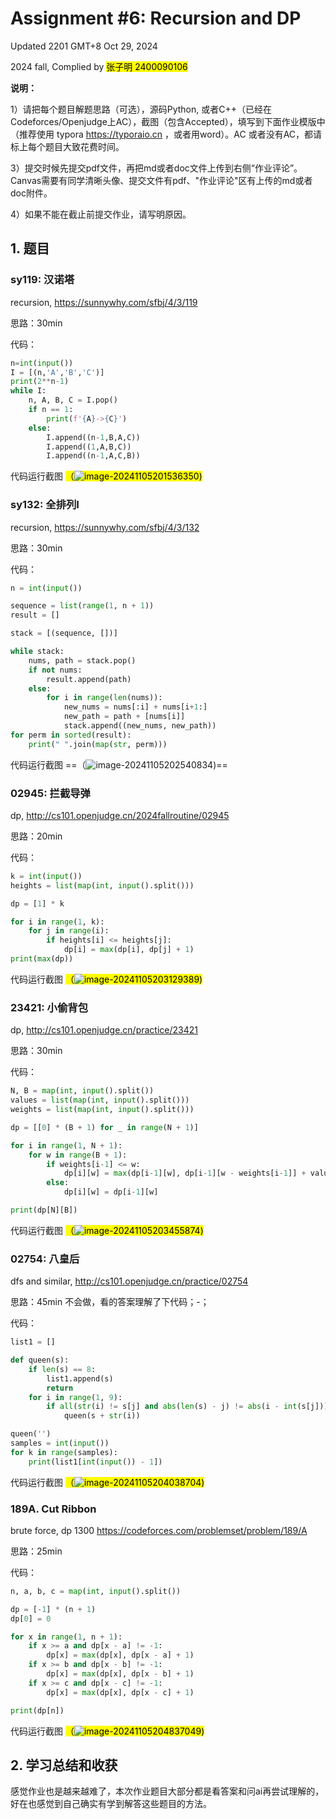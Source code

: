 # Assignment #6: Recursion and DP

Updated 2201 GMT+8 Oct 29, 2024

2024 fall, Complied by <mark>张子明 2400090106</mark>



**说明：**

1）请把每个题目解题思路（可选），源码Python, 或者C++（已经在Codeforces/Openjudge上AC），截图（包含Accepted），填写到下面作业模版中（推荐使用 typora https://typoraio.cn ，或者用word）。AC 或者没有AC，都请标上每个题目大致花费时间。

3）提交时候先提交pdf文件，再把md或者doc文件上传到右侧“作业评论”。Canvas需要有同学清晰头像、提交文件有pdf、"作业评论"区有上传的md或者doc附件。

4）如果不能在截止前提交作业，请写明原因。



## 1. 题目

### sy119: 汉诺塔

recursion, https://sunnywhy.com/sfbj/4/3/119  

思路：30min



代码：

```python
n=int(input())
I = [(n,'A','B','C')]
print(2**n-1)
while I:
    n, A, B, C = I.pop()
    if n == 1:
        print(f'{A}->{C}')
    else:
        I.append((n-1,B,A,C))
        I.append((1,A,B,C))
        I.append((n-1,A,C,B))
```



代码运行截图 <mark>（![image-20241105201536350](C:\Users\Simon\AppData\Roaming\Typora\typora-user-images\image-20241105201536350.png))</mark>





### sy132: 全排列I

recursion, https://sunnywhy.com/sfbj/4/3/132

思路：30min



代码：

```python
n = int(input())

sequence = list(range(1, n + 1))
result = []

stack = [(sequence, [])]

while stack:
    nums, path = stack.pop()
    if not nums:
        result.append(path)
    else:
        for i in range(len(nums)):
            new_nums = nums[:i] + nums[i+1:]
            new_path = path + [nums[i]]
            stack.append((new_nums, new_path))
for perm in sorted(result):
    print(" ".join(map(str, perm)))
```



代码运行截图 ==（![image-20241105202540834](C:\Users\Simon\AppData\Roaming\Typora\typora-user-images\image-20241105202540834.png))==





### 02945: 拦截导弹 

dp, http://cs101.openjudge.cn/2024fallroutine/02945

思路：20min



代码：

```python
k = int(input())
heights = list(map(int, input().split()))

dp = [1] * k

for i in range(1, k):
    for j in range(i):
        if heights[i] <= heights[j]:
            dp[i] = max(dp[i], dp[j] + 1)
print(max(dp))
```



代码运行截图 <mark>（![image-20241105203129389](C:\Users\Simon\AppData\Roaming\Typora\typora-user-images\image-20241105203129389.png))</mark>





### 23421: 小偷背包 

dp, http://cs101.openjudge.cn/practice/23421

思路：30min



代码：

```python
N, B = map(int, input().split())
values = list(map(int, input().split()))
weights = list(map(int, input().split()))

dp = [[0] * (B + 1) for _ in range(N + 1)]

for i in range(1, N + 1):
    for w in range(B + 1):
        if weights[i-1] <= w:
            dp[i][w] = max(dp[i-1][w], dp[i-1][w - weights[i-1]] + values[i-1])
        else:
            dp[i][w] = dp[i-1][w]

print(dp[N][B])
```



代码运行截图 <mark>（![image-20241105203455874](C:\Users\Simon\AppData\Roaming\Typora\typora-user-images\image-20241105203455874.png))</mark>





### 02754: 八皇后

dfs and similar, http://cs101.openjudge.cn/practice/02754

思路：45min 不会做，看的答案理解了下代码；-；



代码：

```python
list1 = []

def queen(s):
    if len(s) == 8:
        list1.append(s)
        return
    for i in range(1, 9):
        if all(str(i) != s[j] and abs(len(s) - j) != abs(i - int(s[j])) for j in range(len(s))):
            queen(s + str(i))

queen('')
samples = int(input())
for k in range(samples):
    print(list1[int(input()) - 1])
```



代码运行截图 <mark>（![image-20241105204038704](C:\Users\Simon\AppData\Roaming\Typora\typora-user-images\image-20241105204038704.png))</mark>





### 189A. Cut Ribbon 

brute force, dp 1300 https://codeforces.com/problemset/problem/189/A

思路：25min



代码：

```python
n, a, b, c = map(int, input().split())

dp = [-1] * (n + 1)
dp[0] = 0 

for x in range(1, n + 1):
    if x >= a and dp[x - a] != -1:
        dp[x] = max(dp[x], dp[x - a] + 1)
    if x >= b and dp[x - b] != -1:
        dp[x] = max(dp[x], dp[x - b] + 1)
    if x >= c and dp[x - c] != -1:
        dp[x] = max(dp[x], dp[x - c] + 1)

print(dp[n])
```



代码运行截图 <mark>（![image-20241105204837049](C:\Users\Simon\AppData\Roaming\Typora\typora-user-images\image-20241105204837049.png))</mark>





## 2. 学习总结和收获

感觉作业也是越来越难了，本次作业题目大部分都是看答案和问ai再尝试理解的，好在也感觉到自己确实有学到解答这些题目的方法。






